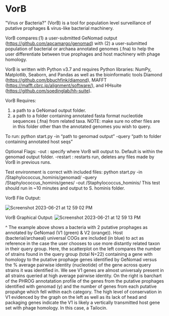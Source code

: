 # VorB
"Virus or Bacteria?" (VorB) is a tool for population level surveillance of putative prophages & virus-like bacterial machinery. 

VorB compares:(1) a user-submitted GeNomad output (https://github.com/apcamargo/genomad) with (2) a user-submitted population of bacterial or archaea annotated genomes (.fna) to help the user differentiate between true prophages and host machinery with phage homology.

VorB is written with Python v3.7 and requires Python libraries: NumPy, Matplotlib, Seaborn, and Pandas as well as the bioinformatic tools Diamond (https://github.com/bbuchfink/diamond), MAFFT (https://mafft.cbrc.jp/alignment/software/), and HHsuite (https://github.com/soedinglab/hh-suite).

VorB Requires:
1) a path to a GeNomad output folder.
2) a path to a folder containing annotated fasta format nucleotide sequences (.fna) from related taxa. NOTE: make sure no other files are in this folder other than the annotated genomes you wish to query. 

To run:
python start.py -in “path to genomad output” -query “path to folder containing annotated host seqs”

Optional Flags:
-out : specify where VorB will output to. Default is within the genomad output folder.
-restart : restarts run, deletes any files made by VorB in previous runs.

Test environment is correct with included files:
python start.py -in <path>/Staphylococcus_hominis/genomad/ -query <path>/Staphylococcus_hominis/genes/ -out <path>/Staphylococcus_hominis/
This test should run in ~10 minutes and output to S. hominis folder.


VorB File Output:

![Screenshot 2023-06-21 at 12 59 02 PM](https://github.com/ellistorrance/VorB/assets/60077187/ddef5ed4-cd5a-464d-bc7b-c8a6b5db8d69)



VorB Graphical Output:
![Screenshot 2023-06-21 at 12 59 13 PM](https://github.com/ellistorrance/VorB/assets/60077187/0b1b0c14-1867-4f66-a1c3-c5e74135e807)

^ The example above shows a bacteria with 2 putative prophages as annotated by GeNomad (V1 (green) & V2 (orange)). Host (bacterial/archaeal) universal COGs are included (in blue) to act as reference in the case the user chooses to use more distantly related taxon in their query group. Here, the scatterplot on the left compares the number of strains found in the query group (total N=22) containing a gene with homology to the putative prophage genes identified by GeNomad versus the % average pairwise identity (nucleotide) of the gene across query strains it was identified in.  We see V1 genes are almost universaly present in all strains queried at high average pairwise identity. On the right is barchart of the PHROG annotatation profile of the genes from the putative prophages identified with genomad (y) and the number of genes from each putative propahge which fell within each category. The high level of conservation in V1 evidenced by the graph on the left as well as its lack of head and packaging genes indicate the V1 is likely a vertically transmitted host gene set with phage homology. In this case, a Tailocin. 

